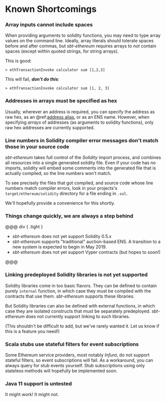 # Known Shortcomings

### Array inputs cannot include spaces

When providing arguments to solidity functions, you may need to type array values on the command line. Ideally, array literals should
tolerate spaces before and after commas, but _sbt-ethereum_ requires arrays to _not_ contain spaces (except within quoted strings, for string arrays).

This is good:
```
> ethTransactionInvoke calculator sum [1,2,3]
```

This will fail, _**don't do this**_:
```
> ethTransactionInvoke calculator sum [1, 2, 3] 
```

### Addresses in arrays must be specified as hex

Usually, wherever an address is required, you can specify the address as raw hex, as an @ref:[address alias](../tasks/eth/address/alias.md), or as an ENS name.
However, when specifying _arrays_ of addresses (as arguments to solidity functions), only raw hex addresses are currently supported.

### Line numbers in Solidity compiler error messages don't match those in your source code

_sbt-ethereum_ takes full control of the _Solidity_ import process, and combines all resources into a single generated
solidity file. Even if your code has no imports, solidity will embed some comments into the generated file that is actually
compiled, so the line numbers won't match.

To see precisely the files that got compiled, and source code whose line numbers match compiler errors, look in your
projects's `target/ethereum/solidity` directory for a file ending in `.sol`.

We'll hopefully provide a convenience for this shortly.

### Things change quickly, we are always a step behind

@@@ div { .tight }

  * _sbt-ethereum_ does not yet support Solidity 0.5.x
  * _sbt-ethereum_ supports "traditional" auction-based ENS. A transition to a new system is expected to begin in May 2019.
  * _sbt-ethereum_ does not yet support Vyper contracts (but hopes to soon!)

@@@

### Linking predeployed Solidity libraries is not yet supported

Solidity libraries come in too basic flavors. They can be defined to contain purely `internal` function, in which case they must be compiled with the contracts that use them.
_sbt-ethereum_ supports these libraries.

But Solidity libraries can also be defined with external functions, in which case they are isolated constructs that must be separately predeployed.
_sbt-ethereum_ does not currently support linking to such libraries.

(This shouldn't be difficult to add, but we've rarely wanted it. Let us know if this is a feature you need!)

### Scala stubs use stateful filters for event subscriptions

Some Ethereum service providers, most notably _Infura_, do not support stateful filters, so event subscriptions will fail.
As a workaround, you can always query for stub events yourself. Stub subscriptions using only stateless methods will hopefully
be implemented soon.

### Java 11 support is untested

It might work! It might not.




  